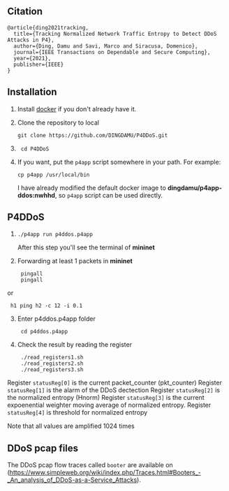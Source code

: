 Citation
--------
```
@article{ding2021tracking,
  title={Tracking Normalized Network Traffic Entropy to Detect DDoS Attacks in P4},
  author={Ding, Damu and Savi, Marco and Siracusa, Domenico},
  journal={IEEE Transactions on Dependable and Secure Computing},
  year={2021},
  publisher={IEEE}
}
```


Installation
------------

1. Install [docker](https://docs.docker.com/engine/installation/) if you don't
   already have it.

2. Clone the repository to local 

    ```
    git clone https://github.com/DINGDAMU/P4DDoS.git    
    ```

3. ```
    cd P4DDoS
   ```

4. If you want, put the `p4app` script somewhere in your path. For example:

    ```
    cp p4app /usr/local/bin
    ```
    I have already modified the default docker image to **dingdamu/p4app-ddos:nwhhd**, so `p4app` script can be used directly.

P4DDoS
--------------

1.  ```
    ./p4app run p4ddos.p4app 
    ```
    After this step you'll see the terminal of **mininet**
2. Forwarding at least 1 packets in **mininet**

   ```
    pingall
    pingall
   ```
or 
   ```
    h1 ping h2 -c 12 -i 0.1
   ```



3. Enter p4ddos.p4app folder
   ```
    cd p4ddos.p4app 
   ```
4. Check the result by reading the register
   ```
    ./read_registers1.sh
    ./read_registers2.sh
    ./read_registers3.sh
   ```
 Register `statusReg[0]` is the current packet_counter (pkt_counter)
 Register `statusReg[1]` is the alarm of the DDoS dectection
 Register `statusReg[2]` is the normalized entropy (Hnorm)
 Register `statusReg[3]` is the current expoenential weighter moving average of normalized entropy.
 Register `statusReg[4]` is threshold for normalized entropy
 
 Note that all values are amplified 1024 times

DDoS pcap files
---------------

The DDoS pcap flow traces called `booter` are available on (https://www.simpleweb.org/wiki/index.php/Traces.html#Booters_-_An_analysis_of_DDoS-as-a-Service_Attacks).
